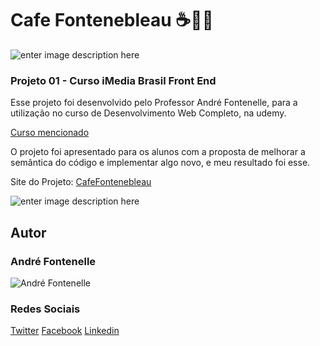 # Cafe Fontenebleau ☕️👨‍💻
![enter image description here](https://github.com/zSantz/CafeFontenelle/blob/main/img/topo_principal.jpg?raw=true)
### Projeto 01 - Curso iMedia Brasil Front End

Esse projeto foi desenvolvido pelo Professor André Fontenelle, para a utilização no curso de Desenvolvimento Web Completo, na udemy.

[Curso mencionado](https://www.udemy.com/course/curso-desenvolvedor-web-completo/)

O projeto foi apresentado para os alunos com a proposta de melhorar a semântica do código e implementar algo novo, e meu resultado foi esse.

Site do Projeto: [CafeFontenebleau](https://zsantz.github.io/CafeFontenebleau/)

![enter image description here](https://i.imgur.com/f3FXRha.png)
## Autor
### André Fontenelle
![André Fontenelle](https://img-c.udemycdn.com/user/200_H/34759990_8ca1_4.jpg)
### Redes Sociais
[Twitter](https://twitter.com/imediabrasil)
[Facebook](https://www.facebook.com/imediabrasil)
[Linkedin](https://www.linkedin.com/in/andr%C3%A9-fontenelle/)
